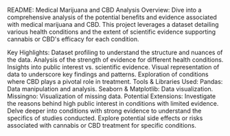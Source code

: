README: Medical Marijuana and CBD Analysis
Overview:
Dive into a comprehensive analysis of the potential benefits and evidence associated with medical marijuana and CBD. This project leverages a dataset detailing various health conditions and the extent of scientific evidence supporting cannabis or CBD's efficacy for each condition.

Key Highlights:
Dataset profiling to understand the structure and nuances of the data.
Analysis of the strength of evidence for different health conditions.
Insights into public interest vs. scientific evidence.
Visual representation of data to underscore key findings and patterns.
Exploration of conditions where CBD plays a pivotal role in treatment.
Tools & Libraries Used:
Pandas: Data manipulation and analysis.
Seaborn & Matplotlib: Data visualization.
Missingno: Visualization of missing data.
Potential Extensions:
Investigate the reasons behind high public interest in conditions with limited evidence.
Delve deeper into conditions with strong evidence to understand the specifics of studies conducted.
Explore potential side effects or risks associated with cannabis or CBD treatment for specific conditions.
